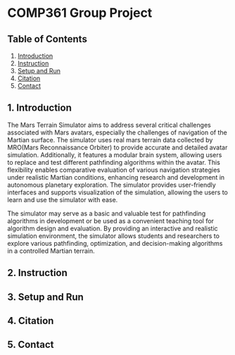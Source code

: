 # COMP361 Group Project
## Table of Contents

1. [Introduction](#1-introduction)
2. [Instruction](#2-instruction)
3. [Setup and Run](#3-setup-and-run)
4. [Citation](#4-citation)
5. [Contact](#5-contact)

## 1. Introduction

The Mars Terrain Simulator aims to address several critical challenges associated with Mars avatars, especially the challenges of navigation of the Martian surface. 
The simulator uses real mars terrain data collected by MRO(Mars Reconnaissance Orbiter) to provide accurate and detailed avatar simulation. 
Additionally, it features a modular brain system, allowing users to replace and test different pathfinding algorithms within the avatar. 
This flexibility enables comparative evaluation of various navigation strategies under realistic Martian conditions, enhancing research and development in autonomous planetary exploration. 
The simulator provides user-friendly interfaces and supports visualization of the simulation, allowing the users to learn and use the simulator with ease. 

The simulator may serve as a basic and valuable test for pathfinding algorithms in development or be used as a convenient teaching tool for algorithm design and evaluation. 
By providing an interactive and realistic simulation environment, the simulator allows students and researchers to explore various pathfinding, optimization, and decision-making algorithms in a controlled Martian terrain.

## 2. Instruction

## 3. Setup and Run

## 4. Citation

## 5. Contact